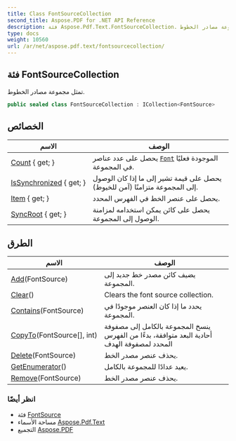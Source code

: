 ```yaml
---
title: Class FontSourceCollection
second_title: Aspose.PDF for .NET API Reference
description: فئة Aspose.Pdf.Text.FontSourceCollection. تمثل مجموعة مصادر الخطوط
type: docs
weight: 10560
url: /ar/net/aspose.pdf.text/fontsourcecollection/
---
```

## فئة FontSourceCollection

تمثل مجموعة مصادر الخطوط.

```csharp
public sealed class FontSourceCollection : ICollection<FontSource>
```

## الخصائص

| الاسم | الوصف |
| --- | --- |
| [Count](../../aspose.pdf.text/fontsourcecollection/count/) { get; } | يحصل على عدد عناصر [`Font`](../font/) الموجودة فعليًا في المجموعة. |
| [IsSynchronized](../../aspose.pdf.text/fontsourcecollection/issynchronized/) { get; } | يحصل على قيمة تشير إلى ما إذا كان الوصول إلى المجموعة متزامنًا (آمن للخيوط). |
| [Item](../../aspose.pdf.text/fontsourcecollection/item/) { get; } | يحصل على عنصر الخط في الفهرس المحدد. |
| [SyncRoot](../../aspose.pdf.text/fontsourcecollection/syncroot/) { get; } | يحصل على كائن يمكن استخدامه لمزامنة الوصول إلى المجموعة. |

## الطرق

| الاسم | الوصف |
| --- | --- |
| [Add](../../aspose.pdf.text/fontsourcecollection/add/)(FontSource) | يضيف كائن مصدر خط جديد إلى المجموعة. |
| [Clear](../../aspose.pdf.text/fontsourcecollection/clear/)() | Clears the font source collection. |
| [Contains](../../aspose.pdf.text/fontsourcecollection/contains/)(FontSource) | يحدد ما إذا كان العنصر موجودًا في المجموعة. |
| [CopyTo](../../aspose.pdf.text/fontsourcecollection/copyto/)(FontSource[], int) | ينسخ المجموعة بالكامل إلى مصفوفة أحادية البعد متوافقة، بدءًا من الفهرس المحدد لمصفوفة الهدف |
| [Delete](../../aspose.pdf.text/fontsourcecollection/delete/)(FontSource) | يحذف عنصر مصدر الخط. |
| [GetEnumerator](../../aspose.pdf.text/fontsourcecollection/getenumerator/)() | يعيد عدادًا للمجموعة بالكامل. |
| [Remove](../../aspose.pdf.text/fontsourcecollection/remove/)(FontSource) | يحذف عنصر مصدر الخط. |

### انظر أيضًا

* فئة [FontSource](../fontsource/)
* مساحة الأسماء [Aspose.Pdf.Text](../../aspose.pdf.text/)
* التجميع [Aspose.PDF](../../)